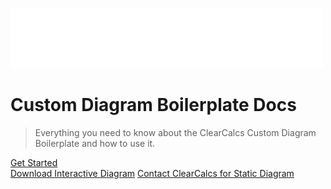 <!-- _coverpage.md -->

![ClearCalcs Logo](_media/logo.svg)

# Custom Diagram Boilerplate Docs

> Everything you need to know about the ClearCalcs Custom Diagram Boilerplate and how to use it.

[Get Started](/#quick-start-guide)<br>
[Download Interactive Diagram](https://github.com/ClearCalcs/custom-diagram-boilerplate/archive/refs/heads/main.zip)
[Contact ClearCalcs for Static Diagram](mailto:support@clearcalcs.com)
